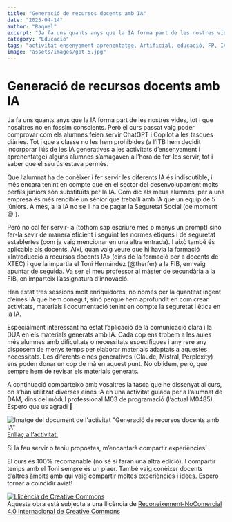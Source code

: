 ```yaml
---
title: "Generació de recursos docents amb IA"
date: "2025-04-14"
author: "Raquel"
excerpt: "Ja fa uns quants anys que la IA forma part de les nostres vides,..."
category: "Educació"
tags: "activitat ensenyament-aprenentatge, Artificial, educació, FP, IA, Intel·ligència"
image: "assets/images/gpt-5.jpg"
---
```


# Generació de recursos docents amb IA

Ja fa uns quants anys que la IA forma part de les nostres vides, tot i que nosaltres no en fóssim conscients. Però el curs passat vaig poder comprovar com els alumnes feien servir ChatGPT i Copilot a les tasques diàries. Tot i que a classe no les hem prohibides (a l’ITB hem decidit incorporar l’ús de les IA generatives a les activitats d’ensenyament i aprenentatge) alguns alumnes s’amagaven a l’hora de fer-les servir, tot i saber que el seu ús estava permès.

Que l’alumnat ha de conèixer i fer servir les diferents IA és indiscutible, i més encara tenint en compte que en el sector del desenvolupament molts perfils júniors són substituïts per la IA. Com dic als meus alumnes, per a una empresa és més rendible un sènior que treballi amb IA que un equip de 5 júniors. A més, a la IA no se li ha de pagar la Seguretat Social (de moment 😉 ).

Però no cal fer servir-la (tothom sap escriure més o menys un prompt) sinó fer-la sevir de manera eficient i seguint les normes ètiques i de seguretat establertes (com ja vaig mencionar en una altra entrada). I això també és aplicable als docents. Així, quan vaig veure que hi havia la formació «Introducció a recursos docents IA» (dins de la formació per a docents de XTEC) i que la impartia el Toni Hernández (@therfer) a la FIB, em vaig apuntar de seguida. Va ser el meu professor al màster de secundària a la FIB, on imparteix l’assignatura d’innovació.

Han estat tres sessions molt enriquidores, no només per la quantitat ingent d’eines IA que hem conegut, sinó perquè hem aprofundit en com crear activitats, materials i documentació tenint en compte la seguretat i ètica en la IA.

Especialment interessant ha estat l’aplicació de la comunicació clara i la DUA en els materials generats amb IA. Cada cop ens trobem a les aules més alumnes amb dificultats o necessitats específiques i any rere any disposem de menys temps per elaborar materials adaptats a aquestes necessitats. Les diferents eines generatives (Claude, Mistral, Perplexity) ens poden donar un cop de mà en aquest punt. No oblidem, però, que sempre hem de revisar els materials generats.

A continuació comparteixo amb vosaltres la tasca que he dissenyat al curs, on s’han utilitzat diverses eines IA en una activitat guiada per a l’alumnat de DAM, dins del mòdul professional M03 de programació (l’actual M0485). Espero que us agradi 🙂

![Imatge del document de l'activitat "Generació de recursos docents amb IA"](https://raquelalaman.github.io/assets/images/activitat_ia_generativa_educacio.png)
[Enllaç a l’activitat.](https://drive.google.com/file/d/1HFBb-nI_E3goJfgXWX1Zl3fSkQo3K4V7/view)

Si la feu servir o teniu propostes, m’encantarà compartir experiències!

El curs és 100% recomanable (no sé si faran una altra edició). I compartir temps amb el Toni sempre és un plaer. També vaig conèixer docents d’altres àmbits amb qui vaig compartir moltes experiències i idees. Espero tornar a coincidir aviat!

<a rel="license" href="http://creativecommons.org/licenses/by-nc/4.0/"><img alt="Llicència de Creative Commons" style="border-width:0" src="https://i.creativecommons.org/l/by-nc/4.0/88x31.png"></a><br>Aquesta obra està subjecta a una llicència de <a rel="license" href="http://creativecommons.org/licenses/by-nc/4.0/">Reconeixement-NoComercial 4.0 Internacional de Creative Commons</a>